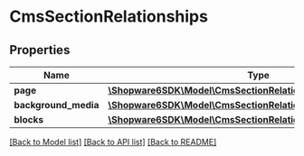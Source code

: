 # CmsSectionRelationships

## Properties
Name | Type | Description | Notes
------------ | ------------- | ------------- | -------------
**page** | [**\Shopware6SDK\Model\CmsSectionRelationshipsPage**](CmsSectionRelationshipsPage.md) |  | [optional] 
**background_media** | [**\Shopware6SDK\Model\CmsSectionRelationshipsBackgroundMedia**](CmsSectionRelationshipsBackgroundMedia.md) |  | [optional] 
**blocks** | [**\Shopware6SDK\Model\CmsSectionRelationshipsBlocks**](CmsSectionRelationshipsBlocks.md) |  | [optional] 

[[Back to Model list]](../../README.md#documentation-for-models) [[Back to API list]](../../README.md#documentation-for-api-endpoints) [[Back to README]](../../README.md)

